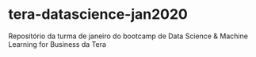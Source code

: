 # tera-datascience-jan2020
Repositório da turma de janeiro do bootcamp de Data Science &amp; Machine Learning for Business da Tera
